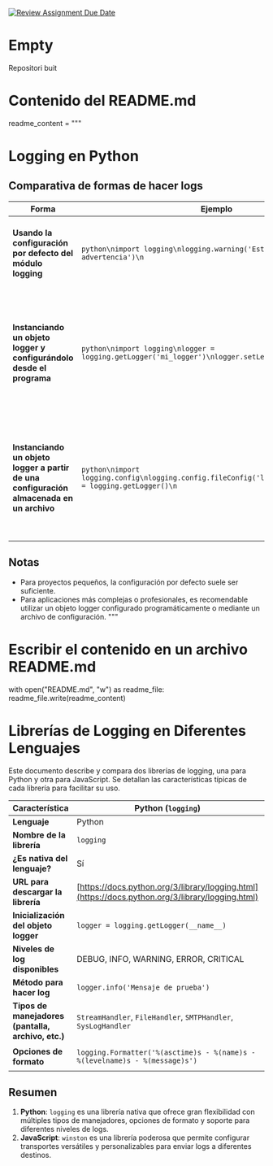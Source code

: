 [![Review Assignment Due Date](https://classroom.github.com/assets/deadline-readme-button-22041afd0340ce965d47ae6ef1cefeee28c7c493a6346c4f15d667ab976d596c.svg)](https://classroom.github.com/a/ULiw8LbN)
# Empty
Repositori buit

# Contenido del README.md
readme_content = """
# Logging en Python

## Comparativa de formas de hacer logs

| **Forma**                                       | **Ejemplo**                                                                                              | **Ventajas**                                                                                                                              | **Desventajas**                                                                                                                            |
|------------------------------------------------|----------------------------------------------------------------------------------------------------------|-------------------------------------------------------------------------------------------------------------------------------------------|--------------------------------------------------------------------------------------------------------------------------------------------|
| **Usando la configuración por defecto del módulo logging** | ```python\nimport logging\nlogging.warning('Esto es una advertencia')\n```                                  | - Fácil de usar.<br> - Ideal para scripts simples y rápidos.                                                                               | - Falta de flexibilidad.<br> - No permite personalizar fácilmente el formato o los manejadores.<br> - Difícil de escalar en proyectos grandes. |
| **Instanciando un objeto logger y configurándolo desde el programa** | ```python\nimport logging\nlogger = logging.getLogger('mi_logger')\nlogger.setLevel(logging.DEBUG)\n```      | - Totalmente configurable desde el código.<br> - Permite añadir múltiples manejadores y formateadores.<br> - Útil para proyectos personalizados. | - Requiere más líneas de código para configurar.<br> - Puede resultar complejo si se necesita configurar para diferentes entornos (desarrollo/producción). |
| **Instanciando un objeto logger a partir de una configuración almacenada en un archivo** | ```python\nimport logging.config\nlogging.config.fileConfig('logging.conf')\nlogger = logging.getLogger()\n``` | - Separa la configuración del código.<br> - Ideal para proyectos grandes o despliegues con diferentes entornos.<br> - Fácil de modificar sin tocar el código. | - Requiere aprender la sintaxis del archivo de configuración.<br> - Menos flexible para cambios rápidos durante la ejecución del programa.         |

## Notas
- Para proyectos pequeños, la configuración por defecto suele ser suficiente.
- Para aplicaciones más complejas o profesionales, es recomendable utilizar un objeto logger configurado programáticamente o mediante un archivo de configuración.
"""

# Escribir el contenido en un archivo README.md
with open("README.md", "w") as readme_file:
    readme_file.write(readme_content)

# Librerías de Logging en Diferentes Lenguajes

Este documento describe y compara dos librerías de logging, una para Python y otra para JavaScript. Se detallan las características típicas de cada librería para facilitar su uso.

| **Característica**                  | **Python** (`logging`)                                                                                       | **JavaScript** (`Winston`)                                                                                                            |
|-------------------------------------|--------------------------------------------------------------------------------------------------------------|---------------------------------------------------------------------------------------------------------------------------------------|
| **Lenguaje**                        | Python                                                                                                       | JavaScript                                                                                                                            |
| **Nombre de la librería**           | `logging`                                                                                                    | `winston`                                                                                                                             |
| **¿Es nativa del lenguaje?**        | Sí                                                                                                           | No                                                                                                                                    |
| **URL para descargar la librería**  | [https://docs.python.org/3/library/logging.html](https://docs.python.org/3/library/logging.html)             | [https://github.com/winstonjs/winston](https://github.com/winstonjs/winston)                                                         |
| **Inicialización del objeto logger** | `logger = logging.getLogger(__name__)`                                                                       | ```javascript const winston = require('winston'); const logger = winston.createLogger({}); ```                                         |
| **Niveles de log disponibles**      | DEBUG, INFO, WARNING, ERROR, CRITICAL                                                                        | error, warn, info, http, verbose, debug, silly                                                                                       |
| **Método para hacer log**           | `logger.info('Mensaje de prueba')`                                                                           | `logger.log({ level: 'info', message: 'Mensaje de prueba' });`                                                                        |
| **Tipos de manejadores (pantalla, archivo, etc.)** | `StreamHandler`, `FileHandler`, `SMTPHandler`, `SysLogHandler`                                               | Console (`winston.transports.Console`), File (`winston.transports.File`), HTTP (`winston.transports.Http`)                            |
| **Opciones de formato**             | `logging.Formatter('%(asctime)s - %(name)s - %(levelname)s - %(message)s')`                                   | ```javascript new winston.format.combine(winston.format.timestamp(), winston.format.simple()) ```                                     |

## Resumen

1. **Python**: `logging` es una librería nativa que ofrece gran flexibilidad con múltiples tipos de manejadores, opciones de formato y soporte para diferentes niveles de logs.
2. **JavaScript**: `winston` es una librería poderosa que permite configurar transportes versátiles y personalizables para enviar logs a diferentes destinos.
